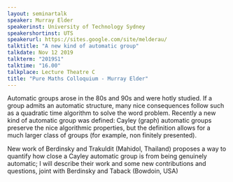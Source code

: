 ```yaml
---
layout: seminartalk
speaker: Murray Elder
speakerinst: University of Technology Sydney
speakershortinst: UTS
speakerurl: https://sites.google.com/site/melderau/
talktitle: "A new kind of automatic group"
talkdate: Nov 12 2019
talkterm: "2019S1"
talktime: "16.00"
talkplace: Lecture Theatre C
title: "Pure Maths Colloquium - Murray Elder"
---
```


Automatic groups arose in the 80s and 90s and were hotly studied. If a
group admits an automatic structure, many nice consequences follow such as
a quadratic time algorithm to  solve the word problem. Recently a new kind
of automatic group was defined: Cayley (graph) automatic groups preserve
the nice algorithmic properties, but the definition allows for a much
larger class of groups (for example, non finitely presented).

New work of Berdinsky and Trakuldit (Mahidol, Thailand) proposes a way to
quantify how close a Cayley automatic group is from being genuinely
automatic; I will describe their work and some new contributions and
questions, joint with Berdinsky and Taback (Bowdoin, USA)